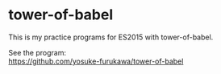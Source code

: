 # tower-of-babel
This is my practice programs for ES2015 with tower-of-babel.

See the program:   
https://github.com/yosuke-furukawa/tower-of-babel
